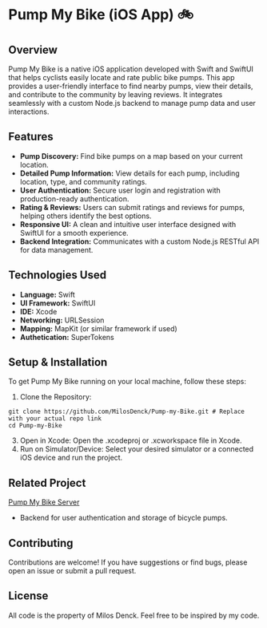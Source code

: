 # Pump My Bike (iOS App) 🚲
## Overview

Pump My Bike is a native iOS application developed with Swift and SwiftUI that helps cyclists easily locate and rate public bike pumps. This app provides a user-friendly interface to find nearby pumps, view their details, and contribute to the community by leaving reviews. It integrates seamlessly with a custom Node.js backend to manage pump data and user interactions.

## Features

* **Pump Discovery:** Find bike pumps on a map based on your current location.
* **Detailed Pump Information:** View details for each pump, including location, type, and community ratings.
* **User Authentication:** Secure user login and registration with production-ready authentication.
* **Rating & Reviews:** Users can submit ratings and reviews for pumps, helping others identify the best options.
* **Responsive UI:** A clean and intuitive user interface designed with SwiftUI for a smooth experience.
* **Backend Integration:** Communicates with a custom Node.js RESTful API for data management.

## Technologies Used

* **Language:** Swift
* **UI Framework:** SwiftUI
* **IDE:** Xcode
* **Networking:** URLSession
* **Mapping:** MapKit (or similar framework if used)
* **Authetication:** SuperTokens

## Setup & Installation

To get Pump My Bike running on your local machine, follow these steps:

1. Clone the Repository:
```
git clone https://github.com/MilosDenck/Pump-my-Bike.git # Replace with your actual repo link
cd Pump-my-Bike
```
3. Open in Xcode: Open the .xcodeproj or .xcworkspace file in Xcode.
3. Run on Simulator/Device: Select your desired simulator or a connected iOS device and run the project.

## Related Project

[Pump My Bike Server](https://github.com/MilosDenck/Pump-my-Bike-Server)
* Backend for user authentication and storage of bicycle pumps.

## Contributing

Contributions are welcome! If you have suggestions or find bugs, please open an issue or submit a pull request.

## License

All code is the property of Milos Denck. Feel free to be inspired by my code.
